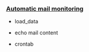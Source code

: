 ### [Automatic mail monitoring](https://github.com/chaoyue520/Auto_Warning_System/wiki)

* load_data

* echo mail content

* crontab
